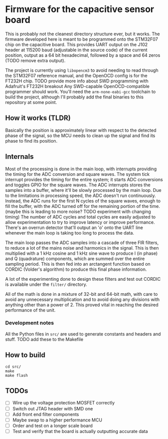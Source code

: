 # Firmware for the capacitive sensor board
This is probably not the cleanest directory structure ever, but it works.
The firmware developed here is meant to be programmed onto the STM32F07 chip on the capacitive board.
This provides UART output on the J102 header at 115200 baud (adjustable in the source code) of the current position, output as a 64 bit hexadecimal, followed by a space and 64 zeros (TODO remove extra output).

The project is currently using `libopencm3` to avoid needing to read through the STM32F07 reference manual, and the OpenOCD config is for the FT232H chip. TODO provide more info about SWD programming with Adafruit's FT232H breakout
Any SWD-capable OpenOCD-compatible programmer should work.
You'll need the `arm-none-eabi-gcc` toolchain to build the project, although I'll probably add the final binaries to this repository at some point.

## How it works (TLDR)
Basically the position is approximately linear with respect to the detected phase of the signal, so the MCU needs to clean up the signal and find its phase to find its position.

## Internals
Most of the processing is done in the main loop, with interrupts providing the timing for the ADC conversion and square waves.
The system tick interrupt provides the timing for the entire system; it starts ADC conversions and toggles GPIO for the square waves.
The ADC interrupts stores the samples into a buffer, where it'll be slowly processed by the main loop.
Due to the limitations in processing speed, the ADC doesn't run continuously.
Instead, the ADC runs for the first N cycles of the square waves, enough to fill the buffer, with the ADC turned off for the remaining portion of the time. (maybe this is leading to more noise? TODO experiment with changing timing)
The number of ADC cycles and total cycles are easily adjusted to allow experimentation to try to improve latency or improve performance.
There's an overrun detector that'll output an 'o' onto the UART line whenever the main loop is taking too long to process the data.

The main loop passes the ADC samples into a cascade of three FIR filters, to reduce a lot of the mains noise and harmonics in the signal.
This is then multiplied with a 1 kHz cosine and 1 kHz sine wave to produce I (in phase) and Q (quadrature) components, which are summed over the entire sampling period.
This is then fed into an arctangent function based on CORDIC (Volder's algorithm) to produce this final phase information.

A lot of the experimenting done to design these filters and test out CORDIC is available under the `filter/` directory.

All of the math is done in a mixture of 32-bit and 64-bit math, with care to avoid any unnecessary multiplication and to avoid doing any divisions with anything other than a power of 2.
This proved vital in reaching the desired performance of the unit.

### Development notes
All the Python files in `src/` are used to generate constants and headers and stuff.
TODO add these to the Makefile

## How to build

```
cd src/
make
make flash
```

## TODOs
- [ ] Wire up the voltage protection MOSFET correctly
- [ ] Switch out JTAG header with SMD one
- [ ] Add front end filter components
- [ ] Maybe swap to a higher performance MCU
- [ ] Order and test on a longer scale board
- [ ] Test and verify that the board is actually outputting accurate data
